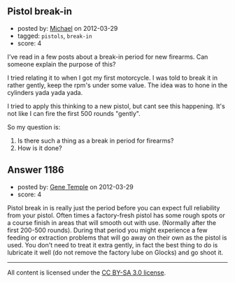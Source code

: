 ## Pistol break-in

- posted by: [Michael](https://stackexchange.com/users/-1/393-michael) on 2012-03-29
- tagged: `pistols`, `break-in`
- score: 4

I've read in a few posts about a break-in period for new firearms. Can someone explain the purpose of this?

I tried relating it to when I got my first motorcycle. I was told to break it in rather gently, keep the rpm's under some value. The idea was to hone in the cylinders yada yada yada.

I tried to apply this thinking to a new pistol, but cant see this happening. It's not like I can fire the first 500 rounds "gently".

So my question is:

 1. Is there such a thing as a break in period for firearms?
 2. How is it done?


## Answer 1186

- posted by: [Gene Temple](https://stackexchange.com/users/-1/254-gene-temple) on 2012-03-29
- score: 4

Pistol break in is really just the period before you can expect full reliability from your pistol.  Often times a factory-fresh pistol has some rough spots or a course finish in areas that will smooth out with use.  (Normally after the first 200-500 rounds).  During that period you might experience a few feeding or extraction problems that will go away on their own as the pistol is used.  You don't need to treat it extra gently, in fact the best thing to do is lubricate it well (do not remove the factory lube on Glocks) and go shoot it.



---

All content is licensed under the [CC BY-SA 3.0 license](https://creativecommons.org/licenses/by-sa/3.0/).

